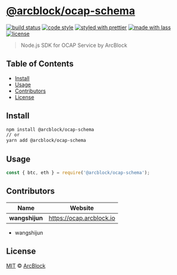 # [**@arcblock/ocap-schema**](https://github.com/arcblock/arc-javascript-sdk)

[![build status](https://img.shields.io/travis/ArcBlock/arc-javascript-sdk.svg)](https://travis-ci.org/ArcBlock/arc-javascript-sdk)
[![code style](https://img.shields.io/badge/code_style-XO-5ed9c7.svg)](https://github.com/sindresorhus/xo)
[![styled with prettier](https://img.shields.io/badge/styled_with-prettier-ff69b4.svg)](https://github.com/prettier/prettier)
[![made with lass](https://img.shields.io/badge/made_with-lass-95CC28.svg)](https://lass.js.org)
[![license](https://img.shields.io/github/license/ArcBlock/arc-javascript-sdk.svg)](LICENSE)

> Node.js SDK for OCAP Service by ArcBlock

## Table of Contents

- [Install](#install)
- [Usage](#usage)
- [Contributors](#contributors)
- [License](#license)

## Install

```sh
npm install @arcblock/ocap-schema
// or
yarn add @arcblock/ocap-schema
```

## Usage

```js
const { btc, eth } = require('@arcblock/ocap-schema');
```

## Contributors

| Name           | Website                    |
| -------------- | -------------------------- |
| **wangshijun** | <https://ocap.arcblock.io> |

- wangshijun

## License

[MIT](LICENSE) © [ArcBlock](https://www.arcblock.io)
